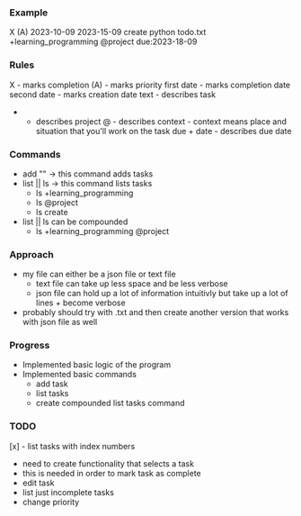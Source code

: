 
### Example

X (A) 2023-10-09 2023-15-09 create python todo.txt +learning_programming @project due:2023-18-09

### Rules
X - marks completion
(A) - marks priority
first date - marks completion date
second date - marks creation date
text - describes task
+ - describes project
@ - describes context - context means place and situation that you'll work on the task
due + date - describes due date


### Commands
- add "" -> this command adds tasks
- list || ls -> this command lists tasks
	- ls +learning_programming
	- ls @project
	- ls create
- list || ls can be compounded
	- ls +learning_programming @project


### Approach
- my file can either be a json file or text file
	- text file can take up less space and be less verbose
	- json file can hold up a lot of information intuitivly but take up a lot of lines + become verbose
- probably should try with .txt and then create another version that works with json file as well


### Progress
- Implemented basic logic of the program
- Implemented basic commands
	- add task
	- list tasks
	- create compounded list tasks command

### TODO
[x] - list tasks with index numbers
- need to create functionality that selects a task
- this is needed in order to mark task as complete
- edit task
- list just incomplete tasks
- change priority
